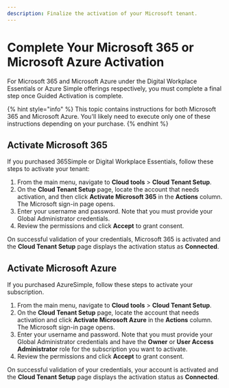 ```yaml
---
description: Finalize the activation of your Microsoft tenant.
---
```


# Complete Your Microsoft 365 or Microsoft Azure Activation

For Microsoft 365 and Microsoft Azure under the Digital Workplace Essentials or Azure Simple offerings respectively, you must complete a final step once Guided Activation is complete.

{% hint style="info" %}
This topic contains instructions for both Microsoft 365 and Microsoft Azure. You'll likely need to execute only one of these instructions depending on your purchase.
{% endhint %}

## Activate Microsoft 365

If you purchased 365Simple or Digital Workplace Essentials, follow these steps to activate your tenant:

1. From the main menu, navigate to **Cloud tools** > **Cloud Tenant Setup**.
2. On the **Cloud Tenant Setup** page, locate the account that needs activation, and then click **Activate Microsoft 365** in the **Actions** column. The Microsoft sign-in page opens.
3. Enter your username and password. Note that you must provide your Global Administrator credentials.
4. Review the permissions and click **Accept** to grant consent.

On successful validation of your credentials, Microsoft 365 is activated and the **Cloud Tenant Setup** page displays the activation status as **Connected**.

## Activate Microsoft Azure

If you purchased AzureSimple, follow these steps to activate your subscription.

1. From the main menu, navigate to **Cloud tools** > **Cloud Tenant Setup**.
2. On the **Cloud Tenant Setup** page, locate the account that needs activation and click **Activate Microsoft Azure** in the **Actions** column. The Microsoft sign-in page opens.
3. Enter your username and password. Note that you must provide your Global Administrator credentials and have the **Owner** or **User Access Administrator** role for the subscription you want to activate.
4. Review the permissions and click **Accept** to grant consent.

On successful validation of your credentials, your account is activated and the **Cloud Tenant Setup** page displays the activation status as **Connected**.
